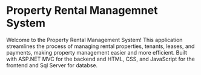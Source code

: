 # Property Rental Managemnet System
Welcome to the Property Rental Management System! This application streamlines the process of managing rental properties, tenants, leases, and payments, making property management easier and more efficient. Built with ASP.NET MVC for the backend and HTML, CSS, and JavaScript for the frontend and Sql Server for databse.
